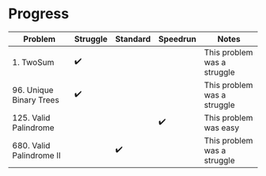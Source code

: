 # Progress
| Problem                 | Struggle    | Standard  | Speedrun | Notes |
| ---                     | ---         | ---       | ---      | ---   |
| 1. TwoSum |      ✔️       |       |      | This problem was a struggle|
| 96. Unique Binary Trees  |      ✔️       |       |      | This problem was a struggle|
| 125. Valid Palindrome  |            |       |   ✔️   | This problem was easy|
| 680. Valid Palindrome II |             |    ✔️   |      | This problem was a struggle|
